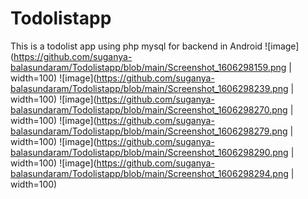 # Todolistapp
This is a todolist app using php mysql for backend in Android
![image](https://github.com/suganya-balasundaram/Todolistapp/blob/main/Screenshot_1606298159.png | width=100) ![image](https://github.com/suganya-balasundaram/Todolistapp/blob/main/Screenshot_1606298239.png | width=100) ![image](https://github.com/suganya-balasundaram/Todolistapp/blob/main/Screenshot_1606298270.png | width=100)
![image](https://github.com/suganya-balasundaram/Todolistapp/blob/main/Screenshot_1606298279.png | width=100) ![image](https://github.com/suganya-balasundaram/Todolistapp/blob/main/Screenshot_1606298290.png | width=100) ![image](https://github.com/suganya-balasundaram/Todolistapp/blob/main/Screenshot_1606298294.png | width=100)




